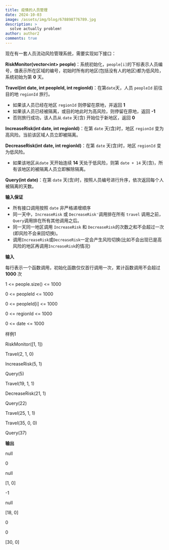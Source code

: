 ```yaml
---
title: 疫情的人员管理
date: 2024-10-03
image: /assets/img/blog/678898776789.jpg
description: >
  solve actually problem!
author: author2
comments: true
---
```


现在有一套人员流动风险管理系统，需要实现如下接口：

**RiskMonitor(vector\<int\> people)**：系统初始化，`people[i]`的下标表示人员编号，值表示所在区域的编号，初始时所有的地区(包括没有人的地区)都为低风险，系统初始为第 **0** 天。

**Travel(int date, int peopleId, int regionId)**：在第`date`天，人员 `peopleId` 前往目的地 `regionId` 旅行。

- 如果该人员已经在地区 `regionId` 则停留在原地，并返回 **1**
- 如果该人员已经被隔离，或目的地此时为高风险，则停留在原地，返回 **-1**
- 否则旅行成功，该人员从 `date` 天(含) 开始位于新地区，返回 **0**

**IncreaseRisk(int date, int regionId)**：在第 `date` 天(含)时，地区 `regionId` 变为高风险。当前该区域人员立即被隔离。

**DecreaseRisk(int date, int regionId)**：在第 `date` 天(含)时，地区 `regionId` 变为低风险。

- 如果该地区从`date` 天开始连续 **14** 天处于低风险，则第 `date + 14` 天(含)，所有该地区的被隔离人员立即解除隔离。

**Query(int date)**：在第 `date` 天(含)时，按照人员编号进行升序，依次返回每个人被隔离的天数。

**输入保证**

- 所有接口调用按照 `date` 非严格递增顺序
- 同一天中，`IncreaseRisk` 或 `DecreaseRisk'`调用排在所有 `travel` 调用之前，`Query`调用排在所有其他调用之后。
- 同一天同一地区调用 `IncreaseRisk` 和 `DecreaseRisk`的次数之和不会超过一次(即风险不会来回切换)。
- 调用`IncreaseRisk`或`DecreaseRisk`一定会产生风险切换(比如不会出现已是高风险的地区再调用`IncreaseRisk`的情况)

**输入**

每行表示一个函数调用，初始化函数仅仅首行调用一次，累计函数调用不会超过 **1000** 次

<p>1 <= people.size() <= 1000</p><p>0 <= peopleId <= 1000</p><p>0 <= peopleId[i] <= 1000</p>

<p>0 <= regionId <= 1000</p><p>0 <= date <= 1000</p>

样例1

RiskMonitor([1, 1])

Travel(2, 1, 0)

IncreaseRisk(5, 1)

Query(5)

Travel(19, 1, 1)

DecreaseRisk(21, 1)

Query(22)

Travel(25, 1, 1)

Travel(35, 0, 0)

Query(37)

**输出**

null

0

null

[1, 0]

-1

null

[18, 0]

0

0

[30, 0]

